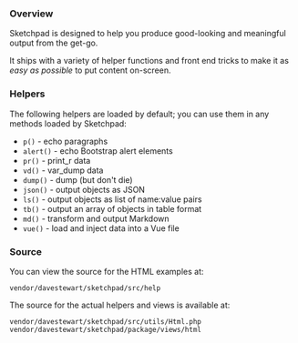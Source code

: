 ### Overview

Sketchpad is designed to help you produce good-looking and meaningful output from the get-go.

It ships with a variety of helper functions and front end tricks to make it as *easy as possible* to put content on-screen.


### Helpers

The following helpers are loaded by default; you can use them in any methods loaded by Sketchpad:

- `p()` - echo paragraphs
- `alert()` - echo Bootstrap alert elements
- `pr()` - print_r data
- `vd()` - var_dump data
- `dump()` - dump (but don't die)
- `json()` - output objects as JSON
- `ls()` - output objects as list of name:value pairs
- `tb()` - output an array of objects in table format
- `md()` - transform and output Markdown
- `vue()` - load and inject data into a Vue file


### Source

You can view the source for the HTML examples at:

	vendor/davestewart/sketchpad/src/help

The source for the actual helpers and views is available at:

	vendor/davestewart/sketchpad/src/utils/Html.php
	vendor/davestewart/sketchpad/package/views/html
	
